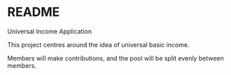 # README

Universal Income Application

This project centres around the idea of universal basic income.

Members will make contributions, and the pool will be split evenly between members.
